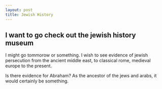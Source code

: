 ```yaml
---
layout: post
title: Jewish History
---
```


## I want to go check out the jewish history museum

I might go tommorow or something. I wish to see evidence of jewish persecution from the ancient middle east, to classical rome, medieval europe to the present.

Is there evidence for Abraham? As the ancestor of the jews and arabs, it would certainly be something.
